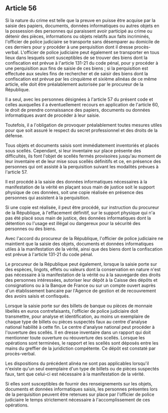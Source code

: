 Article 56
----
Si la nature du crime est telle que la preuve en puisse être acquise par la
saisie des papiers, documents, données informatiques ou autres objets en la
possession des personnes qui paraissent avoir participé au crime ou détenir des
pièces, informations ou objets relatifs aux faits incriminés, l'officier de
police judiciaire se transporte sans désemparer au domicile de ces derniers pour
y procéder à une perquisition dont il dresse procès-verbal. L'officier de police
judiciaire peut également se transporter en tous lieux dans lesquels sont
susceptibles de se trouver des biens dont la confiscation est prévue à l'article
131-21 du code pénal, pour y procéder à une perquisition aux fins de saisie de
ces biens ; si la perquisition est effectuée aux seules fins de rechercher et de
saisir des biens dont la confiscation est prévue par les cinquième et sixième
alinéas de ce même article, elle doit être préalablement autorisée par le
procureur de la République.

Il a seul, avec les personnes désignées à l'article 57 du présent code et celles
auxquelles il a éventuellement recours en application de l'article 60, le droit
de prendre connaissance des papiers, documents ou données informatiques avant de
procéder à leur saisie.

Toutefois, il a l'obligation de provoquer préalablement toutes mesures utiles
pour que soit assuré le respect du secret professionnel et des droits de la
défense.

Tous objets et documents saisis sont immédiatement inventoriés et placés sous
scellés. Cependant, si leur inventaire sur place présente des difficultés, ils
font l'objet de scellés fermés provisoires jusqu'au moment de leur inventaire et
de leur mise sous scellés définitifs et ce, en présence des personnes qui ont
assisté à la perquisition suivant les modalités prévues à l'article 57.

Il est procédé à la saisie des données informatiques nécessaires à la
manifestation de la vérité en plaçant sous main de justice soit le support
physique de ces données, soit une copie réalisée en présence des personnes qui
assistent à la perquisition.

Si une copie est réalisée, il peut être procédé, sur instruction du procureur de
la République, à l'effacement définitif, sur le support physique qui n'a pas été
placé sous main de justice, des données informatiques dont la détention ou
l'usage est illégal ou dangereux pour la sécurité des personnes ou des biens.

Avec l'accord du procureur de la République, l'officier de police judiciaire ne
maintient que la saisie des objets, documents et données informatiques utiles à
la manifestation de la vérité, ainsi que des biens dont la confiscation est
prévue à l'article 131-21 du code pénal.

Le procureur de la République peut également, lorsque la saisie porte sur des
espèces, lingots, effets ou valeurs dont la conservation en nature n'est pas
nécessaire à la manifestation de la vérité ou à la sauvegarde des droits des
personnes intéressées, autoriser leur dépôt à la Caisse des dépôts et
consignations ou à la Banque de France ou sur un compte ouvert auprès d'un
établissement bancaire par l'Agence de gestion et de recouvrement des avoirs
saisis et confisqués.

Lorsque la saisie porte sur des billets de banque ou pièces de monnaie libellés
en euros contrefaisants, l'officier de police judiciaire doit transmettre, pour
analyse et identification, au moins un exemplaire de chaque type de billets ou
pièces suspectés faux au centre d'analyse national habilité à cette fin. Le
centre d'analyse national peut procéder à l'ouverture des scellés. Il en dresse
inventaire dans un rapport qui doit mentionner toute ouverture ou réouverture
des scellés. Lorsque les opérations sont terminées, le rapport et les scellés
sont déposés entre les mains du greffier de la juridiction compétente. Ce dépôt
est constaté par procès-verbal.

Les dispositions du précédent alinéa ne sont pas applicables lorsqu'il n'existe
qu'un seul exemplaire d'un type de billets ou de pièces suspectés faux, tant que
celui-ci est nécessaire à la manifestation de la vérité.

Si elles sont susceptibles de fournir des renseignements sur les objets,
documents et données informatiques saisis, les personnes présentes lors de la
perquisition peuvent être retenues sur place par l'officier de police judiciaire
le temps strictement nécessaire à l'accomplissement de ces opérations.
